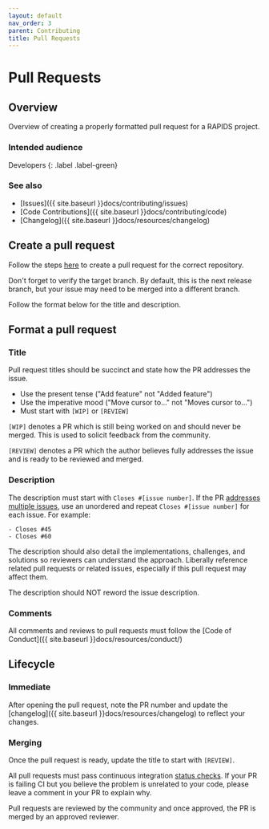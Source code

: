 ```yaml
---
layout: default
nav_order: 3
parent: Contributing
title: Pull Requests
---
```


# Pull Requests

## Overview

Overview of creating a properly formatted pull request for a RAPIDS project.

### Intended audience

Developers
{: .label .label-green}

### See also

- [Issues]({{ site.baseurl }}docs/contributing/issues)
- [Code Contributions]({{ site.baseurl }}docs/contributing/code)
- [Changelog]({{ site.baseurl }}docs/resources/changelog)

## Create a pull request

Follow the steps [here](https://help.github.com/articles/creating-a-pull-request/) to create a pull request for the correct repository.

Don't forget to verify the target branch. By default, this is the next release branch, but your issue may need to be merged into a different branch.

Follow the format below for the title and description.

## Format a pull request

### Title

Pull request titles should be succinct and state how the PR addresses the issue.

- Use the present tense ("Add feature" not "Added feature")
- Use the imperative mood ("Move cursor to..." not "Moves cursor to...")
- Must start with `[WIP]` or `[REVIEW]`

`[WIP]` denotes a PR which is still being worked on and should never be merged. This is used to solicit feedback from the community.

`[REVIEW]` denotes a PR which the author believes fully addresses the issue and is ready to be reviewed and merged.

### Description

The description must start with `Closes #[issue number]`. If the PR [addresses multiple issues](https://help.github.com/articles/closing-issues-using-keywords/#closing-multiple-issues), use an unordered and repeat `Closes #[issue number]` for each issue. For example:

```
- Closes #45
- Closes #60
```

The description should also detail the implementations, challenges, and solutions so reviewers can understand the approach. Liberally reference related pull requests or related issues, especially if this pull request may affect them.

The description should NOT reword the issue description.

### Comments

All comments and reviews to pull requests must follow the [Code of Conduct]({{ site.baseurl }}docs/resources/conduct/)

## Lifecycle

### Immediate

After opening the pull request, note the PR number and update the [changelog]({{ site.baseurl }}docs/resources/changelog) to reflect your changes.

### Merging

Once the pull request is ready, update the title to start with `[REVIEW]`.

All pull requests must pass continuous integration [status checks](https://help.github.com/articles/about-status-checks/). If your PR is failing CI but you believe the problem is unrelated to your code, please leave a comment in your PR to explain why.

Pull requests are reviewed by the community and once approved, the PR is merged by an approved reviewer.
